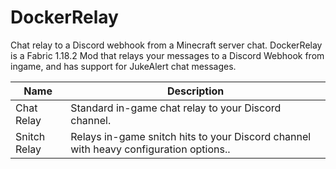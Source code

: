 # DockerRelay
Chat relay to a Discord webhook from a Minecraft server chat.
DockerRelay is a Fabric 1.18.2 Mod that relays your messages to a Discord Webhook from ingame, and has support for JukeAlert chat messages.


| Name | Description |
|--|--|
| Chat Relay | Standard in-game chat relay to your Discord channel. |
| Snitch Relay | Relays in-game snitch hits to your Discord channel with heavy configuration options.. |


